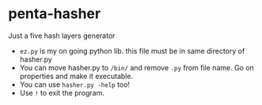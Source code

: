 # penta-hasher
Just a five hash layers generator
- `ez.py` is my on going python lib. this file must be in same directory of hasher.py
- You can move hasher.py to `/bin/` and remove `.py` from file name. Go on properties and make it executable.
- You can use `hasher.py -help` too!
- Use `!` to exit the program.
